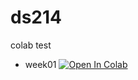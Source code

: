# ds214
colab test

- week01 [![Open In Colab](https://colab.research.google.com/assets/colab-badge.svg)](https://colab.research.google.com/github/frybitsinc/ds214/blob/main/01_week_mission_booster.ipynb)
